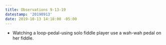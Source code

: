 ```yaml
---
title: Observations 9-13-19
datestamp: '20190913'
date: 2019-10-13 14:18:00 -05:00
---
```


- Watching a loop-pedal-using solo fiddle player use a wah-wah pedal on her fiddle.
